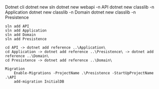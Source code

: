 Dotnet cli
    dotnet new sln
    dotnet new webapi -n API
    dotnet new classlib -n Application
    dotnet new classlib -n Domain
    dotnet new classlib -n Presistence

    sln add API
    sln add Application
    sln add Domain
    sln add Presistence

    cd API -> dotnet add reference ..\Application\
    cd Application -> dotnet add reference ..\Presistence\ -> dotnet add reference ..\Domain\
    cd Presistence -> dotnet add reference ..\Domain\

    Migration
        Enable-Migrations -ProjectName .\Presistence -StartUpProjectName .\API
        add-migration InitialDB 